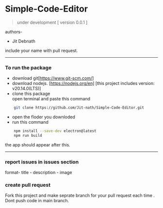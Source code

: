 # Simple-Code-Editor

> under development [ version 0.0.1 ]

authors-
* Jit Debnath

include your name with pull request.

---
### To run the package
* download git[https://www.git-scm.com/]
* download nodejs. [https://nodejs.org/en] [this project includes version: v20.14.0(LTS)]
* clone this package
<br> open terminal and paste this command
```bash
    git clone https://github.com/Jit-nath/Simple-Code-Editor.git
``` 
* open the floder you downloded
* run this command
```bash 
    npm install --save-dev electron@latest
    npm run build
```
the app should appear after this. 

---
### report issues in issues section
format- title - description - image 
### create pull request
Fork this project and make seprate branch for your pull request each time . Dont push code in main branch.
